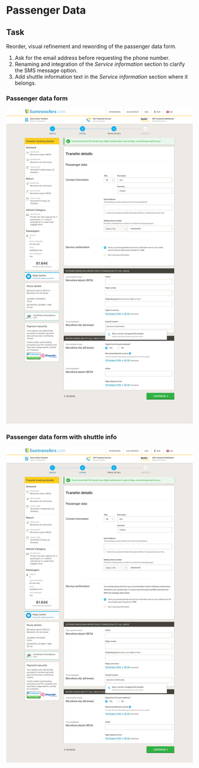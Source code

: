 # Passenger Data

## Task

Reorder, visual refinement and rewording of the passenger data form.

1. Ask for the email address before requesting the phone number.
2. Renaming and integration of the _Service information_ section to clarify the SMS message option.
3. Add shuttle information text in the _Service information_ section where it belongs.

### Passenger data form

![Passenger data form](../../.gitbook/assets/ds3.passenger.data.png)

### Passenger data form with shuttle info

![Passenger data form for shuttles](../../.gitbook/assets/ds3su.passenger.data.shuttle.png)


